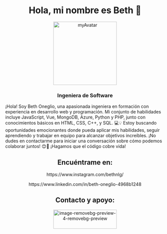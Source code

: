 <h1 style="text-align: center;">Hola, mi nombre es Beth 🙂</h1>
<div style="text-align: center;"><a href="https://imgbb.com/"><img style="width: 200px; height: 200px;" src="https://i.ibb.co/p1Vgdpj/myAvatar.png" alt="myAvatar" border="0" /></a></div>
<h3 style="text-align: center;">Ingeniera de Software</h3>
<p>¡Hola! Soy Beth Oneglio, una apasionada ingeniera en formación con experiencia en desarrollo web y programación. Mi conjunto de habilidades incluye JavaScript, Vue, MongoDB, Azure, Python y PHP, junto con conocimientos básicos en HTML, CSS, C++, y SQL. 💻💡 Estoy buscando oportunidades emocionantes donde pueda aplicar mis habilidades, seguir aprendiendo y trabajar en equipo para alcanzar objetivos increíbles. ¡No dudes en contactarme para iniciar una conversación sobre cómo podemos colaborar juntos! 😊🚀 ¡Hagamos que el código cobre vida!</p>
<h2 style="text-align: center;">Encu&eacute;ntrame en:</h2>
<p style="text-align: center;">https://www.instagram.com/bethnlg/</p>
<p style="text-align: center;">https://www.linkedin.com/in/beth-oneglio-4968b1248</p>
<h2 style="text-align: center;">Contacto y apoyo:</h2>
<div style="text-align: center;"><a href="https://imgbb.com/"><img style="width: 200px; height: 60px;" src="https://i.ibb.co/y4vsgvq/image-removebg-preview-4-removebg-preview.png" alt="image-removebg-preview-4-removebg-preview" border="0" /></a></div>
